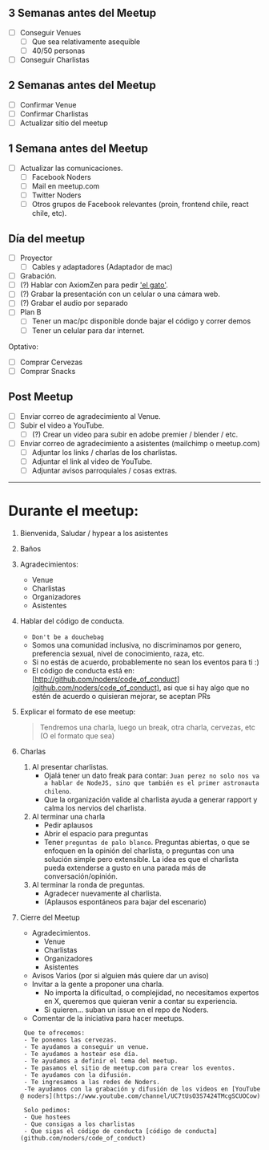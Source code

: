 ## 3 Semanas antes del Meetup
- [ ] Conseguir Venues
  - [ ] Que sea relativamente asequible
  - [ ] 40/50 personas
- [ ] Conseguir Charlistas

## 2 Semanas antes del Meetup
- [ ] Confirmar Venue  
- [ ] Confirmar Charlistas
- [ ] Actualizar sitio del meetup

## 1 Semana antes del Meetup
- [ ] Actualizar las comunicaciones.
  - [ ] Facebook Noders
  - [ ] Mail en meetup.com
  - [ ] Twitter Noders
  - [ ] Otros grupos de Facebook relevantes (proin, frontend chile, react chile, etc).

## Día del meetup
- [ ] Proyector
  - [ ] Cables y adaptadores (Adaptador de mac)
- [ ] Grabación.
 - [ ] (?) Hablar con AxiomZen para pedir ['el gato'](https://www.elgato.com/en/gaming/game-capture-hd60-s).
 - [ ] (?) Grabar la presentación con un celular o una cámara web.
 - [ ] (?) Grabar el audio por separado
- [ ] Plan B
  - [ ] Tener un mac/pc disponible donde bajar el código y correr demos
  - [ ] Tener un celular para dar internet.

Optativo:
- [ ] Comprar Cervezas
- [ ] Comprar Snacks

## Post Meetup 
- [ ] Enviar correo de agradecimiento al Venue.
- [ ] Subir el video a YouTube.
  - [ ] (?) Crear un video para subir en adobe premier / blender / etc.
- [ ] Enviar correo de agradecimiento a asistentes (mailchimp o meetup.com)
  - [ ] Adjuntar los links / charlas de los charlistas.
  - [ ] Adjuntar el link al video de YouTube.
  - [ ] Adjuntar avisos parroquiales / cosas extras.

------

# Durante el meetup:
1. Bienvenida, Saludar / hypear a los asistentes 
1. Baños
1. Agradecimientos:
    - Venue
    - Charlistas
    - Organizadores
    - Asistentes
1. Hablar del código de conducta.
    - `Don't be a douchebag`
    - Somos una comunidad inclusiva, no discriminamos por genero, preferencia sexual, nivel de conocimiento, raza, etc.
    - Si no estás de acuerdo, probablemente no sean los eventos para ti :)
    - El código de conducta está en: [http://github.com/noders/code_of_conduct](github.com/noders/code_of_conduct), asi que si hay algo que no estén de acuerdo o quisieran mejorar, se aceptan PRs
1. Explicar el formato de ese meetup:
    > Tendremos una charla, luego un break, otra charla, cervezas, etc (O el formato que sea)
1. Charlas
    1. Al presentar charlistas.
        - Ojalá tener un dato freak para contar: `Juan perez no solo nos va a hablar de NodeJS, sino que también es el primer astronauta chileno`. 
        - Que la organización valide al charlista ayuda a generar rapport y calma los nervios del charlista.
    1. Al terminar una charla
        - Pedir aplausos
        - Abrir el espacio para preguntas
        - Tener `preguntas de palo blanco`.
        Preguntas abiertas, o que se enfoquen en la opinión del charlista, o preguntas con una solución simple pero extensible.
        La idea es que el charlista pueda extenderse a gusto en una parada más de conversación/opinión.
    1. Al terminar la ronda de preguntas.
        - Agradecer nuevamente al charlista.
        - (Aplausos espontáneos para bajar del escenario)

1. Cierre del Meetup
    - Agradecimientos.
        - Venue
        - Charlistas
        - Organizadores
        - Asistentes
    - Avisos Varios (por si alguien más quiere dar un aviso)
    - Invitar a la gente a proponer una charla.
        - No importa la dificultad, o complejidad, no necesitamos expertos en X, queremos que quieran venir a contar su experiencia.
        - Si quieren... suban un issue en el repo de Noders.
    - Comentar de la iniciativa para hacer meetups.
    >
        Que te ofrecemos:
        - Te ponemos las cervezas.
        - Te ayudamos a conseguir un venue.
        - Te ayudamos a hostear ese día.
        - Te ayudamos a definir el tema del meetup.
        - Te pasamos el sitio de meetup.com para crear los eventos.
        - Te ayudamos con la difusión.
        - Te ingresamos a las redes de Noders.
        -Te ayudamos con la grabación y difusión de los videos en [YouTube @ noders](https://www.youtube.com/channel/UC7tUsO3S7424TMcgSCUOCow)

        Solo pedimos:
        - Que hostees
        - Que consigas a los charlistas
        - Que sigas el código de conducta [código de conducta](github.com/noders/code_of_conduct)
